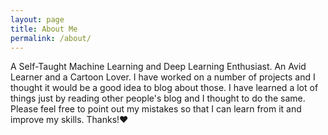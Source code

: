 ```yaml
---
layout: page
title: About Me
permalink: /about/
---
```


A Self-Taught Machine Learning and Deep Learning Enthusiast. An Avid Learner and a Cartoon Lover. I have worked on a number of projects and I thought it would be a good idea to blog about those. I have learned a lot of things just by reading other people's blog and I thought to do the same. Please feel free to point out my mistakes so that I can learn from it and improve my skills. Thanks!❤
